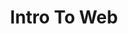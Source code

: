 ---
credit:
- Perditor
featured: false
recording: ''
slides: intro_to_web.pdf
tags:
- Explained how clients and servers communicate via HTTP.
- Warned about the the ethical and legal concerns of knowing how to hack websites.
- Introduced Google Gruyere and OverTheWire's Natas wargames.
time_close: ''
time_start: '2018-10-19T01:00:00.000000Z'
title: Intro To Web
week_number: 0
---